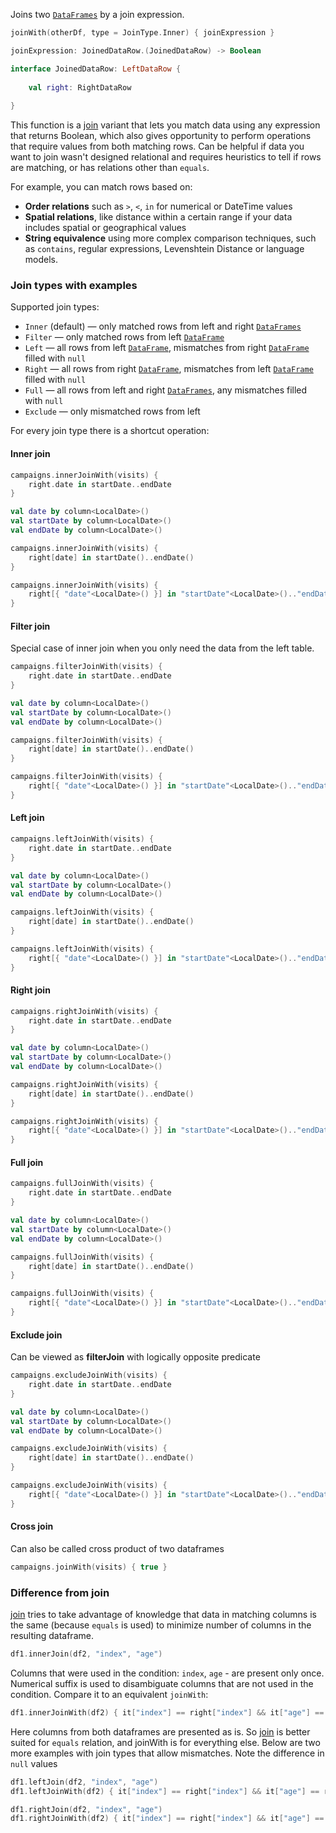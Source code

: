 [//]: # (title: joinWith)

<!---IMPORT org.jetbrains.kotlinx.dataframe.samples.api.JoinWith-->

Joins two [`DataFrames`](DataFrame.md) by a join expression. 

```kotlin
joinWith(otherDf, type = JoinType.Inner) { joinExpression }

joinExpression: JoinedDataRow.(JoinedDataRow) -> Boolean

interface JoinedDataRow: LeftDataRow {
    
    val right: RightDataRow
    
}
```

This function is a [join](join.md) variant that lets you match data using any expression that returns Boolean, 
which also gives opportunity to perform operations that require values from both matching rows.
Can be helpful if data you want to join wasn't designed relational and requires heuristics to tell if rows are matching,
or has relations other than `equals`.

For example, you can match rows based on:
* **Order relations** such as `>`, `<`, `in` for numerical or DateTime values
* **Spatial relations**, like distance within a certain range if your data includes spatial or geographical values
* **String equivalence** using more complex comparison techniques, such as `contains`, regular expressions, Levenshtein Distance or language models.

### Join types with examples

Supported join types:
* `Inner` (default) — only matched rows from left and right [`DataFrames`](DataFrame.md)
* `Filter` — only matched rows from left [`DataFrame`](DataFrame.md)
* `Left` — all rows from left [`DataFrame`](DataFrame.md), mismatches from right [`DataFrame`](DataFrame.md) filled with `null`
* `Right` — all rows from right [`DataFrame`](DataFrame.md), mismatches from left [`DataFrame`](DataFrame.md) filled with `null`
* `Full` — all rows from left and right [`DataFrames`](DataFrame.md), any mismatches filled with `null`
* `Exclude` — only mismatched rows from left

For every join type there is a shortcut operation:

#### Inner join

<!---FUN joinWith-->
<tabs>
<tab title="Properties">

```kotlin
campaigns.innerJoinWith(visits) {
    right.date in startDate..endDate
}
```

</tab>
<tab title="Accessors">

```kotlin
val date by column<LocalDate>()
val startDate by column<LocalDate>()
val endDate by column<LocalDate>()

campaigns.innerJoinWith(visits) {
    right[date] in startDate()..endDate()
}
```

</tab>
<tab title="Strings">

```kotlin
campaigns.innerJoinWith(visits) {
    right[{ "date"<LocalDate>() }] in "startDate"<LocalDate>().."endDate"<LocalDate>()
}
```

</tab></tabs>
<dataFrame src="org.jetbrains.kotlinx.dataframe.samples.api.JoinWith.joinWith.html"/>
<!---END-->

#### Filter join

Special case of inner join when you only need the data from the left table.

<!---FUN filterJoinWith-->
<tabs>
<tab title="Properties">

```kotlin
campaigns.filterJoinWith(visits) {
    right.date in startDate..endDate
}
```

</tab>
<tab title="Accessors">

```kotlin
val date by column<LocalDate>()
val startDate by column<LocalDate>()
val endDate by column<LocalDate>()

campaigns.filterJoinWith(visits) {
    right[date] in startDate()..endDate()
}
```

</tab>
<tab title="Strings">

```kotlin
campaigns.filterJoinWith(visits) {
    right[{ "date"<LocalDate>() }] in "startDate"<LocalDate>().."endDate"<LocalDate>()
}
```

</tab></tabs>
<dataFrame src="org.jetbrains.kotlinx.dataframe.samples.api.JoinWith.filterJoinWith.html"/>
<!---END-->

#### Left join

<!---FUN leftJoinWith-->
<tabs>
<tab title="Properties">

```kotlin
campaigns.leftJoinWith(visits) {
    right.date in startDate..endDate
}
```

</tab>
<tab title="Accessors">

```kotlin
val date by column<LocalDate>()
val startDate by column<LocalDate>()
val endDate by column<LocalDate>()

campaigns.leftJoinWith(visits) {
    right[date] in startDate()..endDate()
}
```

</tab>
<tab title="Strings">

```kotlin
campaigns.leftJoinWith(visits) {
    right[{ "date"<LocalDate>() }] in "startDate"<LocalDate>().."endDate"<LocalDate>()
}
```

</tab></tabs>
<dataFrame src="org.jetbrains.kotlinx.dataframe.samples.api.JoinWith.leftJoinWith.html"/>
<!---END-->

#### Right join

<!---FUN rightJoinWith-->
<tabs>
<tab title="Properties">

```kotlin
campaigns.rightJoinWith(visits) {
    right.date in startDate..endDate
}
```

</tab>
<tab title="Accessors">

```kotlin
val date by column<LocalDate>()
val startDate by column<LocalDate>()
val endDate by column<LocalDate>()

campaigns.rightJoinWith(visits) {
    right[date] in startDate()..endDate()
}
```

</tab>
<tab title="Strings">

```kotlin
campaigns.rightJoinWith(visits) {
    right[{ "date"<LocalDate>() }] in "startDate"<LocalDate>().."endDate"<LocalDate>()
}
```

</tab></tabs>
<dataFrame src="org.jetbrains.kotlinx.dataframe.samples.api.JoinWith.rightJoinWith.html"/>
<!---END-->

#### Full join

<!---FUN fullJoinWith-->
<tabs>
<tab title="Properties">

```kotlin
campaigns.fullJoinWith(visits) {
    right.date in startDate..endDate
}
```

</tab>
<tab title="Accessors">

```kotlin
val date by column<LocalDate>()
val startDate by column<LocalDate>()
val endDate by column<LocalDate>()

campaigns.fullJoinWith(visits) {
    right[date] in startDate()..endDate()
}
```

</tab>
<tab title="Strings">

```kotlin
campaigns.fullJoinWith(visits) {
    right[{ "date"<LocalDate>() }] in "startDate"<LocalDate>().."endDate"<LocalDate>()
}
```

</tab></tabs>
<dataFrame src="org.jetbrains.kotlinx.dataframe.samples.api.JoinWith.fullJoinWith.html"/>
<!---END-->

#### Exclude join

Can be viewed as **filterJoin** with logically opposite predicate 

<!---FUN excludeJoinWith-->
<tabs>
<tab title="Properties">

```kotlin
campaigns.excludeJoinWith(visits) {
    right.date in startDate..endDate
}
```

</tab>
<tab title="Accessors">

```kotlin
val date by column<LocalDate>()
val startDate by column<LocalDate>()
val endDate by column<LocalDate>()

campaigns.excludeJoinWith(visits) {
    right[date] in startDate()..endDate()
}
```

</tab>
<tab title="Strings">

```kotlin
campaigns.excludeJoinWith(visits) {
    right[{ "date"<LocalDate>() }] in "startDate"<LocalDate>().."endDate"<LocalDate>()
}
```

</tab></tabs>
<dataFrame src="org.jetbrains.kotlinx.dataframe.samples.api.JoinWith.excludeJoinWith.html"/>
<!---END-->

#### Cross join

Can also be called cross product of two dataframes

<!---FUN crossProduct-->

```kotlin
campaigns.joinWith(visits) { true }
```

<dataFrame src="org.jetbrains.kotlinx.dataframe.samples.api.JoinWith.crossProduct.html"/>
<!---END-->

### Difference from join

[join](join.md) tries to take advantage of knowledge that data in matching columns is the same (because `equals` is used) to minimize number of columns in the resulting dataframe.

<!---FUN compareInnerColumns-->

```kotlin
df1.innerJoin(df2, "index", "age")
```

<dataFrame src="org.jetbrains.kotlinx.dataframe.samples.api.JoinWith.compareInnerColumns.html"/>
<!---END-->

Columns that were used in the condition: `index`, `age` - are present only once. Numerical suffix is used to disambiguate columns that are not used in the condition.
Compare it to an equivalent `joinWith`:

<!---FUN compareInnerValues-->

```kotlin
df1.innerJoinWith(df2) { it["index"] == right["index"] && it["age"] == right["age"] }
```

<dataFrame src="org.jetbrains.kotlinx.dataframe.samples.api.JoinWith.compareInnerValues.html"/>
<!---END-->

Here columns from both dataframes are presented as is. So [join](join.md) is better suited for `equals` relation, and joinWith is for everything else.
Below are two more examples with join types that allow mismatches. Note the difference in `null` values

<!---FUN compareLeft-->

```kotlin
df1.leftJoin(df2, "index", "age")
df1.leftJoinWith(df2) { it["index"] == right["index"] && it["age"] == right["age"] }
```

<dataFrame src="org.jetbrains.kotlinx.dataframe.samples.api.JoinWith.compareLeft.html"/>
<!---END-->

<!---FUN compareRight-->

```kotlin
df1.rightJoin(df2, "index", "age")
df1.rightJoinWith(df2) { it["index"] == right["index"] && it["age"] == right["age"] }
```

<dataFrame src="org.jetbrains.kotlinx.dataframe.samples.api.JoinWith.compareRight.html"/>
<!---END-->


